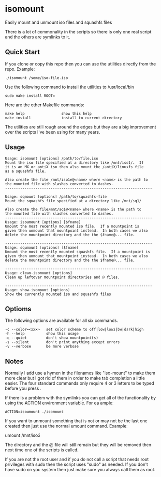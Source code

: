 # isomount
Easily mount and unmount iso files and squashfs files

There is a lot of commonality in the scripts so there is
only one real script and the others are symlinks to it.

Quick Start
-----------
If you clone or copy this repo then you can use the utilities
directly from the repo.  Example:

    ./isomount /some/iso-file.iso

Use the following command to install the utilities to /usr/local/bin

    sudo make install ROOT=

Here are the other Makefile commands:

    make help                 show this help
    make install              install to current directory

The utilities are still rough around the edges but they are a big
improvement over the scripts I've been using for many years.

Usage
-----
    Usage: isomount [options] /path/to/file.iso
    Mount the iso file specified at a directory like /mnt/iso1/.  If
    it is an MX or antiX iso then also mount the /antiX/linuxfs file
    as a squashfs file.

    Also create the file /mnt/iso1e@<name> where <name> is the path to
    the mounted file with slashes converted to dashes.
    --------------------------------------------------------------------

    Usage: sqmount [options] /path/to/squashfs-file
    Mount the squashfs file specified at a directory like /mnt/sq1/

    Also create the file/mnt/sq1@<name> where <name> is the path to
    the mounted file with slashes converted to dashes.
    --------------------------------------------------------------------
    Usage: isoumount [options] [$fname]
    Umount the most recently mounted iso file.  If a mountpoint is
    given then unmount that mountpoint instead.  In both cases we also
    delete the mountpoint directory and the the $fname@... file.

    --------------------------------------------------------------------
    Usage: squmount [options] [$fname]
    Umount the most recently mounted squashfs file.  If a mountpoint is
    given then unmount that mountpoint instead.  In both cases we also
    delete the mountpoint directory and the the $fname@... file.

    --------------------------------------------------------------------
    Usage: clean-isomount [options]
    Clean up leftover mountpoint directories and @ files.

    --------------------------------------------------------------------
    Usage: show-isomount [options]
    Show the currently mounted iso and squashfs files


Optioms
-------

The following options are available for all six commands.

    -c --color=<xxx>   set color scheme to off|low|low2|bw|dark|high
    -h --help          show this usage
    -q --quiet         don't show mountpoint(s)
    -s --silent        don't print anything except errors
    -v --verbose       be more verbose

Notes
-----
Normally I add use a hymen in the filenames like "iso-mount" to
make them more clear but I got rid of them in order to make
tab completion a little easier.  The four standard commands only
require 4 or 3 letters to be typed before you press <Tab>.

If there is a problem with the symlinks you can get all of the
functionality by using the ACTION environment variable.  For
ea ample:

    ACTION=isoumount ./isomount

If you want to unmount something that is not or may not be
the last one created then just use the normal umount command.
Example:

   umount /mnt/iso3

The directory and the @ file will still remain but they
will be removed then next time one of the scripts is called.

If you are not the root user and if you do not call a script that
needs root privileges with sudo then the script uses "sudo" as
needed.  If you don't have sudo on you system then just make sure
you always call them as root.
